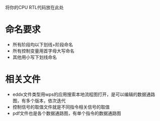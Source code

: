 将你的CPU RTL代码放在此处

# 命名要求
- 所有阶段均以下划线+阶段命名
- 所有控制变量用首字母大写命名
- 其他用小写下划线命名

# 相关文件
- eddx文件类型用wps的应用搜索本地流程图打开，是可以编辑的数据通路图，有多个版本，依次迭代
- 控制信号的取值文件就是不同指令相关信号的取值
- pdf文件也是各个数据通路图，有单个指令的数据通路图
